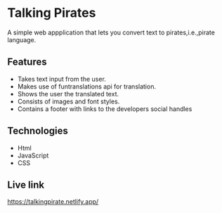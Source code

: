 # Talking Pirates
A simple web appplication that lets you convert text to pirates,i.e.,pirate language.

## Features
* Takes text input from the user.
* Makes use of funtranslations api for translation.
* Shows the user the translated text.
* Consists of images and font styles.
* Contains a footer with links to the developers social handles

## Technologies
* Html
* JavaScript
* CSS

## Live link
https://talkingpirate.netlify.app/
